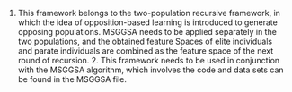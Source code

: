 1. This framework belongs to the two-population recursive framework, in which the idea of opposition-based learning is introduced to generate opposing populations. MSGGSA needs to be applied separately in the two populations, and the obtained feature Spaces of elite individuals and parate individuals are combined as the feature space of the next round of recursion. 2. This framework needs to be used in conjunction with the MSGGSA algorithm, which involves the code and data sets can be found in the MSGGSA file.
